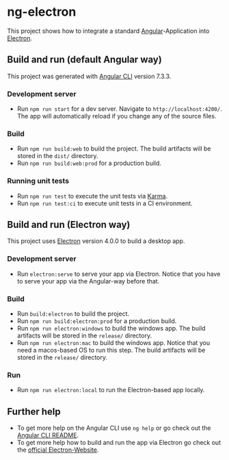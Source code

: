 # ng-electron

This project shows how to integrate a standard [Angular](https://angular.io)-Application into [Electron](https://electronjs.org). 

## Build and run (default Angular way)

This project was generated with [Angular CLI](https://github.com/angular/angular-cli) version 7.3.3.

### Development server

* Run `npm run start` for a dev server. Navigate to `http://localhost:4200/`. The app will automatically reload if you change any of the source files.

### Build

* Run `npm run build:web` to build the project. The build artifacts will be stored in the `dist/` directory.
* Run `npm run build:web:prod` for a production build. 

### Running unit tests

* Run `npm run test` to execute the unit tests via [Karma](https://karma-runner.github.io).
* Run `npm run test:ci` to execute unit tests in a CI environment.

## Build and run (Electron way)

This project uses [Electron](https://electronjs.org) version 4.0.0 to build a desktop app.

### Development server

* Run `electron:serve` to serve your app via Electron.
Notice that you have to serve your app via the Angular-way before that.

### Build

* Run `build:electron` to build the project.
* Run `npm run build:electron:prod` for a production build.
* Run `npm run electron:windows` to build the windows app. The build artifacts will be stored in the `release/` directory.
* Run `npm run electron:mac` to build the windows app. Notice that you need a macos-based OS to run this step. The build artifacts will be stored in the `release/` directory.

### Run

* Run `npm run electron:local` to run the Electron-based app locally.

## Further help

* To get more help on the Angular CLI use `ng help` or go check out the [Angular CLI README](https://github.com/angular/angular-cli/blob/master/README.md).
* To get more help how to build and run the app via Electron go check out the [official Electron-Website](https://electronjs.org).
